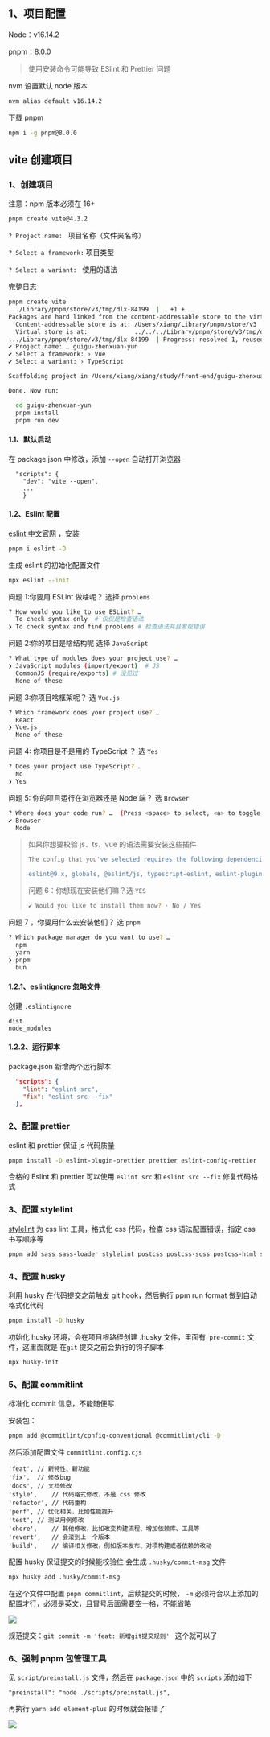 ## 1、项目配置

Node：v16.14.2

pnpm：8.0.0

> 使用安装命令可能导致 ESlint 和 Prettier 问题

nvm 设置默认 node 版本

```sh
nvm alias default v16.14.2
```

下载 pnpm

```sh
npm i -g pnpm@8.0.0
```

## vite 创建项目

### 1、创建项目

注意：npm 版本必须在 16+

```sh
pnpm create vite@4.3.2
```

`? Project name: ` 项目名称（文件夹名称）

`? Select a framework:` 项目类型

`? Select a variant: ` 使用的语法

完整日志

```sh
pnpm create vite
.../Library/pnpm/store/v3/tmp/dlx-84199  |   +1 +
Packages are hard linked from the content-addressable store to the virtual store.
  Content-addressable store is at: /Users/xiang/Library/pnpm/store/v3
  Virtual store is at:             ../../../Library/pnpm/store/v3/tmp/dlx-84199/node_modules/.pnpm
.../Library/pnpm/store/v3/tmp/dlx-84199  | Progress: resolved 1, reused 1, downloaded 0, added 1, done
✔ Project name: … guigu-zhenxuan-yun
✔ Select a framework: › Vue
✔ Select a variant: › TypeScript

Scaffolding project in /Users/xiang/xiang/study/front-end/guigu-zhenxuan-yun...

Done. Now run:

  cd guigu-zhenxuan-yun
  pnpm install
  pnpm run dev
```

#### 1.1、默认启动

在 package.json 中修改，添加 `--open` 自动打开浏览器

```
  "scripts": {
    "dev": "vite --open",
    ...
    }
```

#### 1.2、Eslint 配置

[eslint 中文官网](http://eslint.cn) ，安装

```sh
pnpm i eslint -D
```

生成 eslint 的初始化配置文件

```sh
npx eslint --init
```

问题 1:你要用 ESLint 做啥呢？ 选择 `problems`

```sh
? How would you like to use ESLint? …
  To check syntax only  # 仅仅是检查语法
❯ To check syntax and find problems # 检查语法并且发现错误
```

问题 2:你的项目是啥结构呢 选择 `JavaScript`

```sh
? What type of modules does your project use? …
❯ JavaScript modules (import/export)  # JS
  CommonJS (require/exports) # 没见过
  None of these
```

问题 3:你项目啥框架呢？ 选 `Vue.js`

```sh
? Which framework does your project use? …
  React
❯ Vue.js
  None of these
```

问题 4: 你项目是不是用的 TypeScript ？ 选 `Yes`

```sh
? Does your project use TypeScript? …
  No
❯ Yes
```

问题 5: 你的项目运行在浏览器还是 Node 端？ 选 `Browser`

```sh
? Where does your code run? …  (Press <space> to select, <a> to toggle all, <i> to invert selection)
✔ Browser
  Node
```

> 如果你想要校验 js、ts、vue 的语法需要安装这些插件
>
> ```sh
> The config that you've selected requires the following dependencies:
>
> eslint@9.x, globals, @eslint/js, typescript-eslint, eslint-plugin-vue
> ```
>
> 问题 6：你想现在安装他们嘛？选 `YES`
>
> ```sh
> ✔ Would you like to install them now? · No / Yes
> ```

问题 7 ，你要用什么去安装他们？ 选 `pnpm`

```sh
? Which package manager do you want to use? …
  npm
  yarn
❯ pnpm
  bun
```

#### 1.2.1、eslintignore 忽略文件

创建 `.eslintignore`

```
dist
node_modules
```

#### 1.2.2、运行脚本

package.json 新增两个运行脚本

```json
  "scripts": {
    "lint": "eslint src",
    "fix": "eslint src --fix"
  },
```

### 2、配置 prettier

eslint 和 prettier 保证 js 代码质量

```sh
pnpm install -D eslint-plugin-prettier prettier eslint-config-rettier
```

合格的 Eslint 和 prettier 可以使用 `eslint src` 和 `eslint src --fix` 修复代码格式

### 3、配置 stylelint

[stylelint](https://stylelint.bootcss.com/) 为 css lint 工具，格式化 css 代码，检查 css 语法配置错误，指定 css 书写顺序等

```sh
pnpm add sass sass-loader stylelint postcss postcss-scss postcss-html stylelint-config-prettier stylelint-config-recess-order stylelint-config-recommended-scss stylelint-config-standard stylelint-config-standard-vue stylelint-scss stylelint-order stylelint-config-statndard-scss -D
```

### 4、配置 husky

利用 husky 在代码提交之前触发 git hook，然后执行 ppm run format 做到自动格式化代码

```sh
pnpm install -D husky
```

初始化 husky 环境，会在项目根路径创建 .husky 文件，里面有` pre-commit` 文件，这里面就是 在`git` 提交之前会执行的钩子脚本

```sh
npx husky-init
```

### 5、配置 commitlint

标准化 commit 信息，不能随便写

安装包：

```sh
pnpm add @commitlint/config-conventional @commitlint/cli -D
```

然后添加配置文件 `commitlint.config.cjs`

```
'feat', // 新特性、新功能
'fix',  // 修改bug
'docs', // 文档修改
'style',    // 代码格式修改，不是 css 修改
'refactor', // 代码重构
'perf', // 优化相关，比如性能提升
'test', // 测试用例修改
'chore',    // 其他修改，比如改变构建流程、增加依赖库、工具等
'revert',   // 会滚到上一个版本
'build',    // 编译相关修改，例如版本发布、对项构建或者依赖的改动
```

配置 husky 保证提交的时候能校验住 会生成 `.husky/commit-msg` 文件

```sh
npx husky add .husky/commit-msg
```

在这个文件中配置 `pnpm commitlint`，后续提交的时候， `-m` 必须符合以上添加的配置才行，必须是英文，且冒号后面需要空一格，不能省略

![](images/Pasted%20image%2020240701111305.png)

规范提交：`git commit -m 'feat: 新增git提交规则' ` 这个就可以了

### 6、强制 pnpm 包管理工具

见 `script/preinstall.js` 文件，然后在 `package.json` 中的 `scripts` 添加如下

```
"preinstall": "node ./scripts/preinstall.js",
```

再执行 `yarn add element-plus` 的时候就会报错了

![](images/Pasted%20image%2020240701111932.png)
